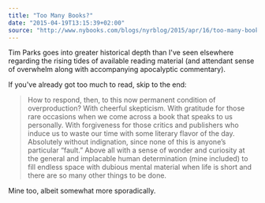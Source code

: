 ```yaml
---
title: "Too Many Books?"
date: "2015-04-19T13:15:39+02:00"
source: "http://www.nybooks.com/blogs/nyrblog/2015/apr/16/too-many-books/"
---
```


Tim Parks goes into greater historical depth than I've seen elsewhere regarding the rising tides of available reading material (and attendant sense of overwhelm along with accompanying apocalyptic commentary).

If you've already got too much to read, skip to the end:

> How to respond, then, to this now permanent condition of overproduction? With cheerful skepticism. With gratitude for those rare occasions when we come across a book that speaks to us personally. With forgiveness for those critics and publishers who induce us to waste our time with some literary flavor of the day. Absolutely without indignation, since none of this is anyone’s particular “fault.” Above all with a sense of wonder and curiosity at the general and implacable human determination (mine included) to fill endless space with dubious mental material when life is short and there are so many other things to be done.

Mine too, albeit somewhat more sporadically.
